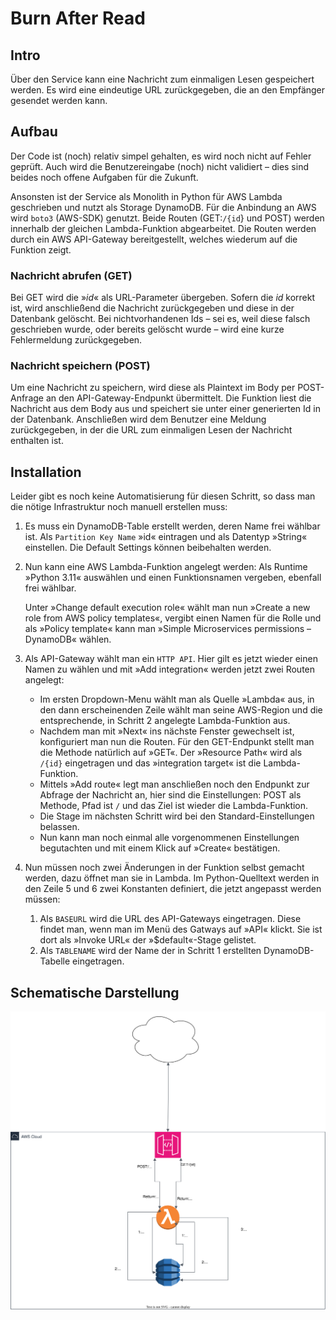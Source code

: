 # Burn After Read

## Intro

Über den Service kann eine Nachricht zum einmaligen Lesen gespeichert werden.
Es wird eine eindeutige URL zurückgegeben, die an den Empfänger gesendet werden kann.

## Aufbau

Der Code ist (noch) relativ simpel gehalten, es wird noch nicht auf Fehler geprüft.
Auch wird die Benutzereingabe (noch) nicht validiert – dies sind beides noch offene Aufgaben für die Zukunft.

Ansonsten ist der Service als Monolith in Python für AWS Lambda geschrieben und nutzt als Storage DynamoDB.
Für die Anbindung an AWS wird `boto3` (AWS-SDK) genutzt.
Beide Routen (GET:`/{id`} und POST) werden innerhalb der gleichen Lambda-Funktion abgearbeitet.
Die Routen werden durch ein AWS API-Gateway bereitgestellt, welches wiederum auf die Funktion zeigt.

### Nachricht abrufen (GET)

Bei GET wird die »*id*« als URL-Parameter übergeben.
Sofern die *id* korrekt ist, wird anschließend die Nachricht zurückgegeben und diese in der Datenbank gelöscht.
Bei nichtvorhandenen Ids – sei es, weil diese falsch geschrieben wurde, oder bereits gelöscht wurde – wird eine kurze Fehlermeldung zurückgegeben.

### Nachricht speichern (POST)

Um eine Nachricht zu speichern, wird diese als Plaintext im Body per POST-Anfrage an den API-Gateway-Endpunkt übermittelt.
Die Funktion liest die Nachricht aus dem Body aus und speichert sie unter einer generierten Id in der Datenbank.
Anschließen wird dem Benutzer eine Meldung zurückgegeben, in der die URL zum einmaligen Lesen der Nachricht enthalten ist.

## Installation

Leider gibt es noch keine Automatisierung für diesen Schritt, so dass man die nötige Infrastruktur noch manuell erstellen muss:

1. Es muss ein DynamoDB-Table erstellt werden, deren Name frei wählbar ist. Als `Partition Key Name`  »id« eintragen und als Datentyp »String« einstellen. Die Default Settings können beibehalten werden.
2. Nun kann eine AWS Lambda-Funktion angelegt werden: Als Runtime »Python 3.11« auswählen und einen Funktionsnamen vergeben, ebenfall frei wählbar.

   Unter »Change default execution role« wählt man nun »Create a new role from AWS policy templates«, vergibt einen Namen für die Rolle und als »Policy template« kann man »Simple Microservices permissions – DynamoDB« wählen.
3. Als API-Gateway wählt man ein `HTTP API`. Hier gilt es jetzt wieder einen Namen zu wählen und mit »Add integration« werden jetzt zwei Routen angelegt:
   - Im ersten Dropdown-Menu wählt man als Quelle »Lambda« aus, in den dann erscheinenden Zeile wählt man seine AWS-Region und die entsprechende, in Schritt 2 angelegte Lambda-Funktion aus.
   - Nachdem man mit »Next« ins nächste Fenster gewechselt ist, konfiguriert man nun die Routen. Für den GET-Endpunkt stellt man die Methode natürlich auf »GET«. Der »Resource Path« wird als `/{id}` eingetragen und das »integration target« ist die Lambda-Funktion.
   - Mittels »Add route« legt man anschließen noch den Endpunkt zur Abfrage der Nachricht an, hier sind die Einstellungen: POST als Methode, Pfad ist `/` und das Ziel ist wieder die Lambda-Funktion.
   - Die Stage im nächsten Schritt wird bei den Standard-Einstellungen belassen.
   - Nun kann man noch einmal alle vorgenommenen Einstellungen begutachten und mit einem Klick auf »Create« bestätigen.
4. Nun müssen noch zwei Änderungen in der Funktion selbst gemacht werden, dazu öffnet man sie in Lambda. Im Python-Quelltext werden in den Zeile 5 und 6 zwei Konstanten definiert, die jetzt angepasst werden müssen:
    1. Als `BASEURL` wird die URL des API-Gateways eingetragen. Diese findet man, wenn man im Menü des Gatways auf »API« klickt. Sie ist dort als »Invoke URL« der »$default«-Stage gelistet.
    2. Als `TABLENAME` wird der Name der in Schritt 1 erstellten DynamoDB-Tabelle eingetragen.

## Schematische Darstellung

![Schematische Darstellung des "Burn-After-Read-Services"](BurnAfterRead.drawio.svg)
